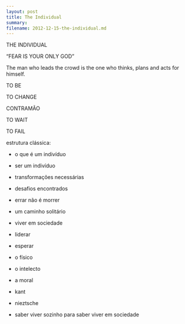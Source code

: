 ```yaml
---
layout: post
title: The Individual
summary:
filename: 2012-12-15-the-individual.md
---
```










THE INDIVIDUAL


“FEAR IS YOUR ONLY GOD”








The man who leads the crowd is the one who thinks, plans and acts for himself.






TO BE

TO CHANGE

CONTRAMÃO

TO WAIT

TO FAIL



















estrutura clássica:
- o que é um indivíduo
- ser um indivíduo
- transformações necessárias
- desafios encontrados
- errar não é morrer
- um caminho solitário
- viver em sociedade
- liderar
- esperar

- o físico
- o intelecto
- a moral

- kant
- nieztsche

- saber viver sozinho para saber viver em sociedade
